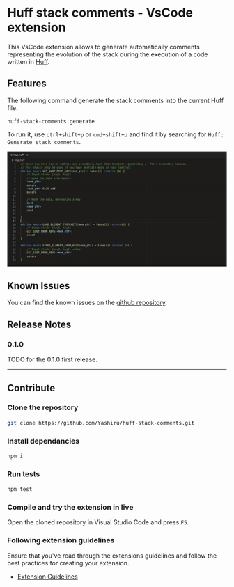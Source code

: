 # Huff stack comments - VsCode extension

This VsCode extension allows to generate automatically comments representing the evolution of the stack during the execution of a code written in [Huff](https://github.com/huff-language/huff-rs).


## Features

The following command generate the stack comments into the current Huff file.
```
huff-stack-comments.generate
```
To run it, use `ctrl+shift+p` or `cmd+shift+p` and find it by searching for `Huff: Generate stack comments`.

![](./static/video.gif)

## Known Issues

You can find the known issues on the [github repository](https://github.com/Yashiru/huff-stack-comments/issues).

## Release Notes

### 0.1.0

TODO for the 0.1.0 first release.

---

## Contribute

### Clone the repository
``` bash
git clone https://github.com/Yashiru/huff-stack-comments.git
```

### Install dependancies
```bash
npm i
```

### Run tests
```bash
npm test
```

### Compile and try the extension in live
Open the cloned repository in Visual Studio Code and press `F5`.

### Following extension guidelines

Ensure that you've read through the extensions guidelines and follow the best practices for creating your extension.

* [Extension Guidelines](https://code.visualstudio.com/api/references/extension-guidelines)